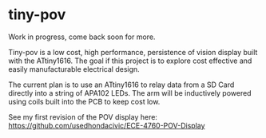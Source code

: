 # tiny-pov

Work in progress, come back soon for more.

Tiny-pov is a low cost, high performance, persistence of vision display built with the ATtiny1616.
The goal if this project is to explore cost effective and easily manufacturable electrical design.

The current plan is to use an ATtiny1616 to relay data from a SD Card directly into a string of APA102 LEDs. The arm will be inductively powered using coils built into the PCB to keep cost low.

See my first revision of the POV display here: https://github.com/usedhondacivic/ECE-4760-POV-Display